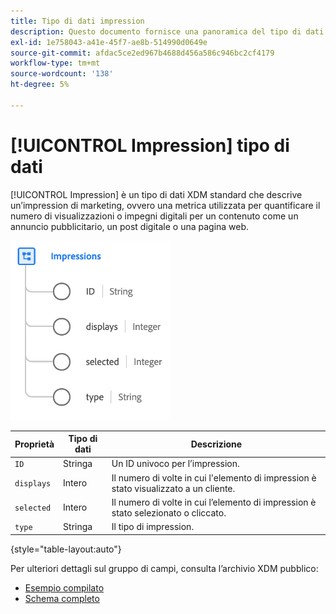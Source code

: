 ```yaml
---
title: Tipo di dati impression
description: Questo documento fornisce una panoramica del tipo di dati XDM Impression.
exl-id: 1e758043-a41e-45f7-ae8b-514990d0649e
source-git-commit: afdac5ce2ed967b4688d456a586c946bc2cf4179
workflow-type: tm+mt
source-wordcount: '138'
ht-degree: 5%

---
```


# [!UICONTROL Impression] tipo di dati

[!UICONTROL Impression] è un tipo di dati XDM standard che descrive un’impression di marketing, ovvero una metrica utilizzata per quantificare il numero di visualizzazioni o impegni digitali per un contenuto come un annuncio pubblicitario, un post digitale o una pagina web.

![](../images/data-types/impressions.png)

| Proprietà | Tipo di dati | Descrizione |
| --- | --- | --- |
| `ID` | Stringa | Un ID univoco per l’impression. |
| `displays` | Intero | Il numero di volte in cui l&#39;elemento di impression è stato visualizzato a un cliente. |
| `selected` | Intero | Il numero di volte in cui l’elemento di impression è stato selezionato o cliccato. |
| `type` | Stringa | Il tipo di impression. |

{style="table-layout:auto"}

Per ulteriori dettagli sul gruppo di campi, consulta l’archivio XDM pubblico:

* [Esempio compilato](https://github.com/adobe/xdm/blob/master/components/datatypes/industry-verticals/impressions.example.1.json)
* [Schema completo](https://github.com/adobe/xdm/blob/master/components/datatypes/industry-verticals/impressions.schema.json)
